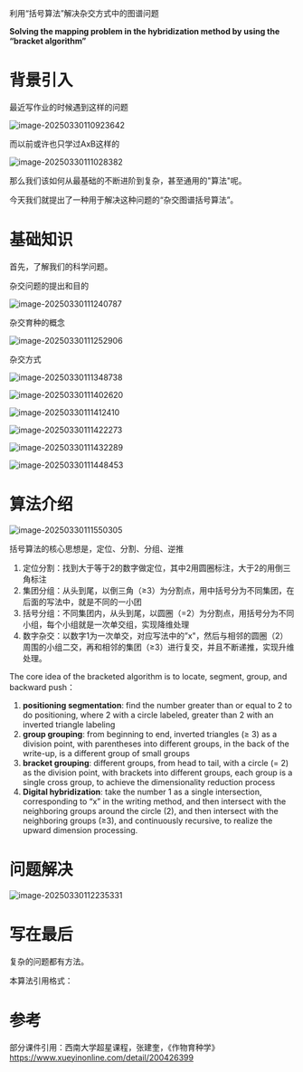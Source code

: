 利用“括号算法”解决杂交方式中的图谱问题

**Solving the mapping problem in the hybridization method by using the “bracket algorithm”**

# 背景引入

最近写作业的时候遇到这样的问题

![image-20250330110923642](C:\Users\wang\AppData\Roaming\Typora\typora-user-images\image-20250330110923642.png)



而以前或许也只学过AxB这样的

![image-20250330111028382](C:\Users\wang\AppData\Roaming\Typora\typora-user-images\image-20250330111028382.png)

那么我们该如何从最基础的不断进阶到复杂，甚至通用的"算法"呢。

今天我们就提出了一种用于解决这种问题的“杂交图谱括号算法”。



# 基础知识

首先，了解我们的科学问题。

杂交问题的提出和目的

![image-20250330111240787](C:\Users\wang\AppData\Roaming\Typora\typora-user-images\image-20250330111240787.png)

杂交育种的概念

![image-20250330111252906](C:\Users\wang\AppData\Roaming\Typora\typora-user-images\image-20250330111252906.png)

杂交方式

![image-20250330111348738](C:\Users\wang\AppData\Roaming\Typora\typora-user-images\image-20250330111348738.png)



![image-20250330111402620](C:\Users\wang\AppData\Roaming\Typora\typora-user-images\image-20250330111402620.png)



![image-20250330111412410](C:\Users\wang\AppData\Roaming\Typora\typora-user-images\image-20250330111412410.png)



![image-20250330111422273](C:\Users\wang\AppData\Roaming\Typora\typora-user-images\image-20250330111422273.png)

![image-20250330111432289](C:\Users\wang\AppData\Roaming\Typora\typora-user-images\image-20250330111432289.png)



![image-20250330111448453](C:\Users\wang\AppData\Roaming\Typora\typora-user-images\image-20250330111448453.png)



# 算法介绍



![image-20250330111550305](C:\Users\wang\AppData\Roaming\Typora\typora-user-images\image-20250330111550305.png)



括号算法的核心思想是，定位、分割、分组、逆推

1. 定位分割：找到大于等于2的数字做定位，其中2用圆圈标注，大于2的用倒三角标注
2. 集团分组：从头到尾，以倒三角（≥3）为分割点，用中括号分为不同集团，在后面的写法中，就是不同的一小团
3. 括号分组：不同集团内，从头到尾，以圆圈（=2）为分割点，用括号分为不同小组，每个小组就是一次单交组，实现降维处理
4. 数字杂交：以数字1为一次单交，对应写法中的”x"，然后与相邻的圆圈（2）周围的小组二交，再和相邻的集团（≥3）进行复交，并且不断递推，实现升维处理。

The core idea of the bracketed algorithm is to locate, segment, group, and backward push：

1. **positioning segmentation**: find the number greater than or equal to 2 to do positioning, where 2 with a circle labeled, greater than 2 with an inverted triangle labeling
2. **group grouping**: from beginning to end, inverted triangles (≥ 3) as a division point, with parentheses into different groups, in the back of the write-up, is a different group of small groups
3. **bracket grouping**: different groups, from head to tail, with a circle (= 2) as the division point, with brackets into different groups, each group is a single cross group, to achieve the dimensionality reduction process
4. **Digital hybridization**: take the number 1 as a single intersection, corresponding to “x” in the writing method, and then intersect with the neighboring groups around the circle (2), and then intersect with the neighboring groups (≥3), and continuously recursive, to realize the upward dimension processing.



# 问题解决

![image-20250330112235331](C:\Users\wang\AppData\Roaming\Typora\typora-user-images\image-20250330112235331.png)



# 写在最后

复杂的问题都有方法。

本算法引用格式：



# 参考

部分课件引用：西南大学超星课程，张建奎，《作物育种学》https://www.xueyinonline.com/detail/200426399

